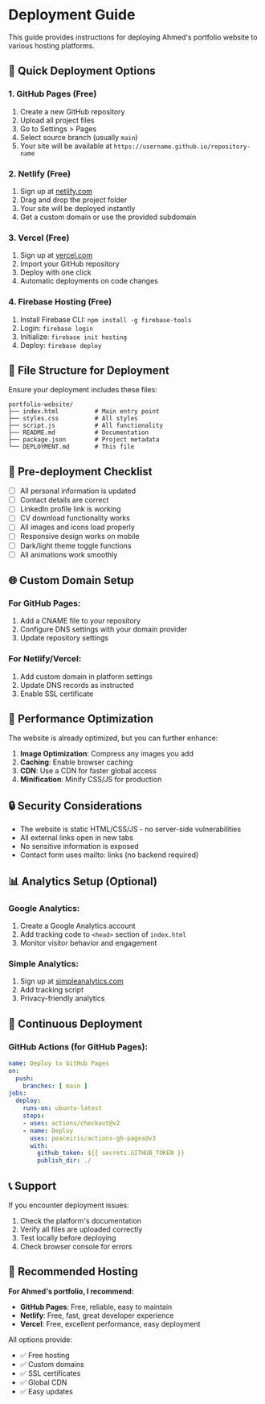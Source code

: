 # Deployment Guide

This guide provides instructions for deploying Ahmed's portfolio website to various hosting platforms.

## 🚀 Quick Deployment Options

### 1. GitHub Pages (Free)
1. Create a new GitHub repository
2. Upload all project files
3. Go to Settings > Pages
4. Select source branch (usually `main`)
5. Your site will be available at `https://username.github.io/repository-name`

### 2. Netlify (Free)
1. Sign up at [netlify.com](https://netlify.com)
2. Drag and drop the project folder
3. Your site will be deployed instantly
4. Get a custom domain or use the provided subdomain

### 3. Vercel (Free)
1. Sign up at [vercel.com](https://vercel.com)
2. Import your GitHub repository
3. Deploy with one click
4. Automatic deployments on code changes

### 4. Firebase Hosting (Free)
1. Install Firebase CLI: `npm install -g firebase-tools`
2. Login: `firebase login`
3. Initialize: `firebase init hosting`
4. Deploy: `firebase deploy`

## 📁 File Structure for Deployment

Ensure your deployment includes these files:
```
portfolio-website/
├── index.html          # Main entry point
├── styles.css          # All styles
├── script.js           # All functionality
├── README.md           # Documentation
├── package.json        # Project metadata
└── DEPLOYMENT.md       # This file
```

## 🔧 Pre-deployment Checklist

- [ ] All personal information is updated
- [ ] Contact details are correct
- [ ] LinkedIn profile link is working
- [ ] CV download functionality works
- [ ] All images and icons load properly
- [ ] Responsive design works on mobile
- [ ] Dark/light theme toggle functions
- [ ] All animations work smoothly

## 🌐 Custom Domain Setup

### For GitHub Pages:
1. Add a CNAME file to your repository
2. Configure DNS settings with your domain provider
3. Update repository settings

### For Netlify/Vercel:
1. Add custom domain in platform settings
2. Update DNS records as instructed
3. Enable SSL certificate

## 📱 Performance Optimization

The website is already optimized, but you can further enhance:

1. **Image Optimization**: Compress any images you add
2. **Caching**: Enable browser caching
3. **CDN**: Use a CDN for faster global access
4. **Minification**: Minify CSS/JS for production

## 🔒 Security Considerations

- The website is static HTML/CSS/JS - no server-side vulnerabilities
- All external links open in new tabs
- No sensitive information is exposed
- Contact form uses mailto: links (no backend required)

## 📊 Analytics Setup (Optional)

### Google Analytics:
1. Create a Google Analytics account
2. Add tracking code to `<head>` section of `index.html`
3. Monitor visitor behavior and engagement

### Simple Analytics:
1. Sign up at [simpleanalytics.com](https://simpleanalytics.com)
2. Add tracking script
3. Privacy-friendly analytics

## 🔄 Continuous Deployment

### GitHub Actions (for GitHub Pages):
```yaml
name: Deploy to GitHub Pages
on:
  push:
    branches: [ main ]
jobs:
  deploy:
    runs-on: ubuntu-latest
    steps:
    - uses: actions/checkout@v2
    - name: Deploy
      uses: peaceiris/actions-gh-pages@v3
      with:
        github_token: ${{ secrets.GITHUB_TOKEN }}
        publish_dir: ./
```

## 📞 Support

If you encounter deployment issues:
1. Check the platform's documentation
2. Verify all files are uploaded correctly
3. Test locally before deploying
4. Check browser console for errors

## 🎯 Recommended Hosting

**For Ahmed's portfolio, I recommend:**
- **GitHub Pages**: Free, reliable, easy to maintain
- **Netlify**: Free, fast, great developer experience
- **Vercel**: Free, excellent performance, easy deployment

All options provide:
- ✅ Free hosting
- ✅ Custom domains
- ✅ SSL certificates
- ✅ Global CDN
- ✅ Easy updates 